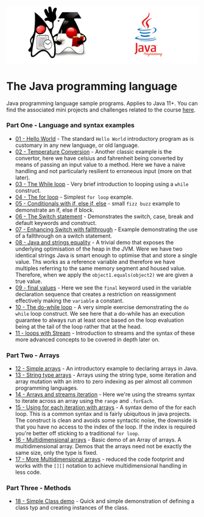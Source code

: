 ![](/assets/javarepologo.png)

# The Java programming language

Java programming language sample programs. Applies to Java 11+. You can find the associated mini projects and challenges related to the course [here](/src/com/irisida/lang/projects/readme.md).
### Part One - Language and syntax examples

- [01 - Hello World](/src/com/irisida/lang/basics/helloworld/HelloWorld.java) - The standard `Hello World` introductory program as is customary in any new language, or old language.
- [02 - Temperature Conversion](/src/com/irisida/lang/basics/tempconvert/TempConvert.java) - Another classic example is the convertor, here we have celsius and fahrenheit being converted by means of passing an input value to a method. Here we have a naive handling and not particularly resilient to erroneous input (more on that later).
- [03 - The While loop](/src/com/irisida/lang/basics/whileloop/WhileLoop.java) - Very brief introduction to looping using a `while` construct.
- [04 - The for loop](/src/com/irisida/lang/basics/forloop/ForLoop.java) - Simplest `for loop` example.
- [05 - Conditionals with if, else if, else](src/com/irisida/basics/ifelse/IfElse.java) - small `fizz buzz` example to demonstrate an if, else if block.
- [06 - The Switch statement](/src/com/irisida/lang/basics/switching/SwitchStatement.java) - Demonstrates the switch, case, break and default keywords and construct.
- [07 - Enhancing Switch with fallthrough](/src/com/irisida/lang/basics/fallthrough/FallingThrough.java) - Example demonstrating the use of a fallthrough on a switch statement.
- [08 - Java and strings equality](/src/com/irisida/lang/basics/stringsequals/StringsEquals.java) - A trivial demo that exposes the underlying optimisation of the heap in the JVM. Were we have two identical strings Java is smart enough to optimise that and store a single value. Ths works as a reference variable and therefore we have multiples referring to the same memory segment and housed value. Therefore, when we apply the `object1.equals(object2)` we are given a true value.
- [09 - final values](/src/com/irisida/lang/basics/finalvariables/FinalVariables.java) - Here we see the `final` keyword used in the variable declaration sequence that creates a restriction on reassignment effectively making the `variable` a constant.
- [10 - The do-while loop](/src/com/irisida/lang/basics/dowhile/DoWhile.java) - A very simple exercise demonstrating the `do while` loop construct. We see here that a do-while has an execution guarantee to always run at least once based on the loop evaluation being at the tail of the loop rather that at the head.
- [11 - loops with Stream](/src/com/irisida/lang/basics/loopstream/LoopStream.java) - Introduction to streams and the syntax of these more advanced concepts to be covered in depth later on.

### Part Two - Arrays
- [12 - Simple arrays](/src/com/irisida/lang/arrays/simplearrays/SimpleArrays.java) - An introductory example to declaring arrays in Java.
- [13 - String type arrays](/src/com/irisida/lang/arrays/stringarrays/StringArrays.java) - Arrays using the string type, some iteration and array mutation with an intro to zero indexing as per almost all common programming languages.
- [14 - Arrays and streams iteration](/src/com/irisida/lang/arrays/streamarrays/StreamArrays.java) - Here we're using the streams syntax to iterate across an array using the `range` and `.forEach`.
- [15 - Using for each iteration with arrays](/src/com/irisida/lang/arrays/foreach/ForEach.java) - A syntax demo of the for each loop. This is a common syntax and is fairly ubiquitous in java projects. The construct is clean and avoids some syntactic noise, the downside is that you have no access to the index of the loop. If the index is required you're better off sticking to a traditional `for loop`.
- [16 - Multidimensional arrays](/src/com/irisida/lang/arrays/multidim/MultiDim.java) - Basic demo of an Array of arrays. A multidimensional array. Demos that the arrays need not be exactly the same size, only the type is fixed.
- [17 - More Multidimensional arrays](/src/com/irisida/lang/arrays/moremultidim/MoreMultiDim.java) - reduced the code footprint and works with the `[][]` notation to achieve multidimensional handling in less code.

### Part Three - Methods
- [18 - Simple Class demo](/src/com/irisida/lang/methods/simpleclass/SimpleClass.java) - Quick and simple demonstration of defining a class typ and creating instances of the class.